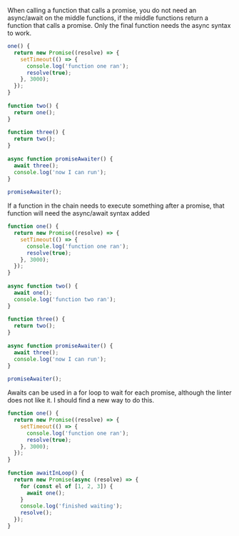 When calling a function that calls a promise, you do not need an async/await on the middle functions, if the middle functions return a function that calls a promise. Only the final function needs the async syntax to work.

```javascript
one() {
  return new Promise((resolve) => {
    setTimeout(() => {
      console.log('function one ran');
      resolve(true);
    }, 3000);
  });
}
 
function two() {
  return one();
}
 
function three() {
  return two();
}
 
async function promiseAwaiter() {
  await three();
  console.log('now I can run');
}
 
promiseAwaiter();
```
If a function in the chain needs to execute something after a promise, that function will need the async/await syntax added

```javascript
function one() {
  return new Promise((resolve) => {
    setTimeout(() => {
      console.log('function one ran');
      resolve(true);
    }, 3000);
  });
}
 
async function two() {
  await one();
  console.log('function two ran');
}
 
function three() {
  return two();
}
 
async function promiseAwaiter() {
  await three();
  console.log('now I can run');
}
 
promiseAwaiter();
```
Awaits can be used in a for loop to wait for each promise, although the linter does not like it. I should find a new way to do this.

```javascript
function one() {
  return new Promise((resolve) => {
    setTimeout(() => {
      console.log('function one ran');
      resolve(true);
    }, 3000);
  });
}
 
function awaitInLoop() {
  return new Promise(async (resolve) => {
    for (const el of [1, 2, 3]) {
      await one();
    }
    console.log('finished waiting');
    resolve();
  });
}
```
